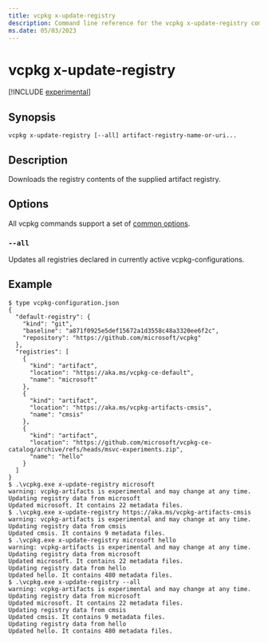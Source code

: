 ```yaml
---
title: vcpkg x-update-registry
description: Command line reference for the vcpkg x-update-registry command. Updates dowloaded content for the supplied artifact registries.
ms.date: 05/03/2023
---
```

# vcpkg x-update-registry

[!INCLUDE [experimental](../../includes/experimental.md)]

## Synopsis

```console
vcpkg x-update-registry [--all] artifact-registry-name-or-uri...
```

## Description

Downloads the registry contents of the supplied artifact registry.

## Options

All vcpkg commands support a set of [common options](common-options.md).

### `--all`

Updates all registries declared in currently active vcpkg-configurations.

## Example

```console
$ type vcpkg-configuration.json
{
  "default-registry": {
    "kind": "git",
    "baseline": "a871f0925e5def15672a1d3558c48a3320ee6f2c",
    "repository": "https://github.com/microsoft/vcpkg"
  },
  "registries": [
    {
      "kind": "artifact",
      "location": "https://aka.ms/vcpkg-ce-default",
      "name": "microsoft"
    },
    {
      "kind": "artifact",
      "location": "https://aka.ms/vcpkg-artifacts-cmsis",
      "name": "cmsis"
    },
    {
      "kind": "artifact",
      "location": "https://github.com/microsoft/vcpkg-ce-catalog/archive/refs/heads/msvc-experiments.zip",
      "name": "hello"
    }
  ]
}
$ .\vcpkg.exe x-update-registry microsoft
warning: vcpkg-artifacts is experimental and may change at any time.
Updating registry data from microsoft
Updated microsoft. It contains 22 metadata files.
$ .\vcpkg.exe x-update-registry https://aka.ms/vcpkg-artifacts-cmsis
warning: vcpkg-artifacts is experimental and may change at any time.
Updating registry data from cmsis
Updated cmsis. It contains 9 metadata files.
$ .\vcpkg.exe x-update-registry microsoft hello
warning: vcpkg-artifacts is experimental and may change at any time.
Updating registry data from microsoft
Updated microsoft. It contains 22 metadata files.
Updating registry data from hello
Updated hello. It contains 480 metadata files.
$ .\vcpkg.exe x-update-registry --all
warning: vcpkg-artifacts is experimental and may change at any time.
Updating registry data from microsoft
Updated microsoft. It contains 22 metadata files.
Updating registry data from cmsis
Updated cmsis. It contains 9 metadata files.
Updating registry data from hello
Updated hello. It contains 480 metadata files.
```
